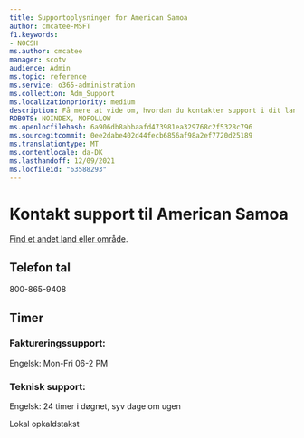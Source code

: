 ```yaml
---
title: Supportoplysninger for American Samoa
author: cmcatee-MSFT
f1.keywords:
- NOCSH
ms.author: cmcatee
manager: scotv
audience: Admin
ms.topic: reference
ms.service: o365-administration
ms.collection: Adm_Support
ms.localizationpriority: medium
description: Få mere at vide om, hvordan du kontakter support i dit land eller område.
ROBOTS: NOINDEX, NOFOLLOW
ms.openlocfilehash: 6a906db8abbaafd473981ea329768c2f5328c796
ms.sourcegitcommit: 0ee2dabe402d44fecb6856af98a2ef7720d25189
ms.translationtype: MT
ms.contentlocale: da-DK
ms.lasthandoff: 12/09/2021
ms.locfileid: "63588293"
---
```

# <a name="contact-support-for-american-samoa"></a>Kontakt support til American Samoa

[Find et andet land eller område](../get-help-support.md).

## <a name="phone-number"></a>Telefon tal
800-865-9408

## <a name="hours"></a>Timer
### <a name="billing-support"></a>Faktureringssupport:

Engelsk: Mon-Fri 06-2 PM

### <a name="technical-support"></a>Teknisk support:

Engelsk: 24 timer i døgnet, syv dage om ugen

Lokal opkaldstakst
